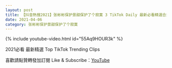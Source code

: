 ```yaml
---
layout: post
title: 【抖音熱搜2021】张彬彬保护景甜保护了个寂寞 3 TikTok Daily 最新必看精選合集2021 04 06
date: 2021-04-06
category: 张彬彬保护景甜保护了个寂寞
---
```


{% include youtube-video.html id="55Aq9HOUR3k" %}

2021必看 最新精選 Top TikTok Trending Clips

喜歡請點贊轉發加訂閱 Like & Subscribe：[YouTube](https://www.youtube.com/channel/UCAoR7VcanIPd04uEq_GIylA/videos)


